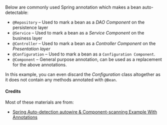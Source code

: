 Below are commonly used Spring annotation which makes a bean auto-detectable:

+ `@Repository` – Used to mark a bean as a *DAO Component* on the persistence layer
+ `@Service` – Used to mark a bean as a *Service Component* on the business layer
+ `@Controller` – Used to mark a bean as a *Controller Component* on the *Presentation layer*
+ `@Configuration` – Used to mark a bean as a `Configuration Component`.
+ `@Component` – General purpose annotation, can be used as a replacement for the above annotations.

In this example, you can even discard the *Configuration* class altogether as it does 
not contain any methods annotated with `@Bean`.

#### Credits

Most of these materials are from:

+ [Spring Auto-detection autowire & Component-scanning Example With Annotations][link]

[link]: http://websystique.com/spring/spring-auto-detection-autowire-component-scanning-example-with-annotations/